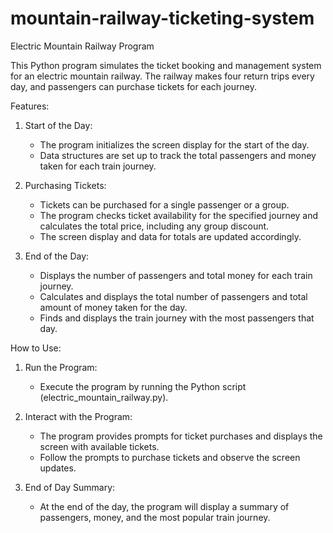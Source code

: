 # mountain-railway-ticketing-system
Electric Mountain Railway Program

This Python program simulates the ticket booking and management system for an electric mountain railway. The railway makes four return trips every day, and passengers can purchase tickets for each journey.

Features:

1. Start of the Day:
   - The program initializes the screen display for the start of the day.
   - Data structures are set up to track the total passengers and money taken for each train journey.

2. Purchasing Tickets:
   - Tickets can be purchased for a single passenger or a group.
   - The program checks ticket availability for the specified journey and calculates the total price, including any group discount.
   - The screen display and data for totals are updated accordingly.

3. End of the Day:
   - Displays the number of passengers and total money for each train journey.
   - Calculates and displays the total number of passengers and total amount of money taken for the day.
   - Finds and displays the train journey with the most passengers that day.

How to Use:

1. Run the Program:
   - Execute the program by running the Python script (electric_mountain_railway.py).

2. Interact with the Program:
   - The program provides prompts for ticket purchases and displays the screen with available tickets.
   - Follow the prompts to purchase tickets and observe the screen updates.

3. End of Day Summary:
   - At the end of the day, the program will display a summary of passengers, money, and the most popular train journey.


